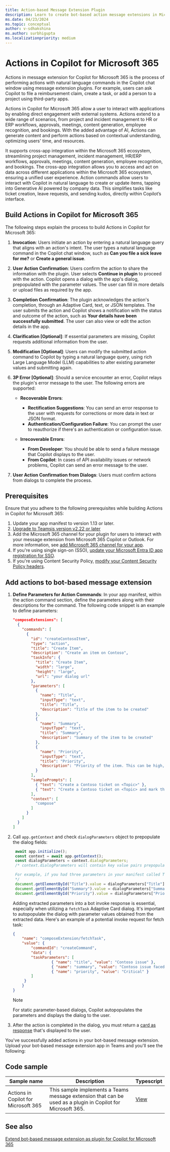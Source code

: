 ```yaml
---
title: Action-based Message Extension Plugin
description: Learn to create bot-based action message extensions in Microsoft Teams, enabling users to perform tasks with natural language commands in Copilot.
ms.date: 04/23/2024
ms.topic: conceptual
author: v-sdhakshina
ms.author: surbhigupta
ms.localizationpriority: medium
---
```


# Actions in Copilot for Microsoft 365

Actions in message extension for Copilot for Microsoft 365 is the process of performing actions with natural language commands in the Copilot chat window using message extension plugins. For example, users can ask Copilot to file a reimbursement claim, create a task, or add a person to a project using third-party apps.

Actions in Copilot for Microsoft 365 allow a user to interact with applications by enabling direct engagement with external systems. Actions extend to a wide range of scenarios, from project and incident management to HR or ERP workflows, approvals, meetings, content generation, employee  recognition, and bookings. With the added advantage of AI,  Actions can generate content and perform actions based on contextual understanding, optimizing users' time, and resources.

It supports cross-app integration within the Microsoft 365 ecosystem, streamlining project management, incident management, HR/ERP workflows, approvals, meetings, content generation, employee recognition, and bookings. The cross-app integration allows you to access and act on data across different applications within the Microsoft 365 ecosystem, ensuring a unified user experience. Action commands allow users to interact with Copilot in natural language to create or update items, tapping into Generative AI powered by company data. This simplifies tasks like ticket creation, leave requests, and sending kudos, directly within Copilot’s interface.

## Build Actions in Copilot for Microsoft 365

The following steps explain the process to build Actions in Copilot for Microsoft 365:

1. **Invocation**: Users initiate an action by entering a natural language query that aligns with an action's intent. The user types a natural language command in the Copilot chat window, such as **Can you file a sick leave for me?** or **Create a general issue**.

1. **User Action Confirmation**: Users confirm the action to share the information with the plugin. User selects **Continue in plugin** to proceed with the action. Copilot opens a dialog with the app's dialog, prepopulated with the parameter values. The user can fill in more details or upload files as required by the app.

1. **Completion Confirmation**: The plugin acknowledges the action's completion, through an Adaptive Card, text, or JSON templates. The user submits the action and Copilot shows a notification with the status and outcome of the action, such as **Your details have been successfully submitted**. The user can also view or edit the action details in the app.

1. **Clarification [Optional]**: If essential parameters are missing, Copilot requests additional information from the user.

1. **Modification [Optional]**: Users can modify the submitted action command to Copilot by typing a natural language query, using rich Large Language Model (LLM) capabilities to alter existing parameter values and submitting again.

1. **3P Error [Optional]**: Should a service encounter an error, Copilot relays the plugin's error message to the user. The following errors are supported:

   * **Recoverable Errors**:
      * **Rectification Suggestions**: You can send an error response to the user with requests for corrections or more data in text or JSON format.
      * **Authentication/Configuration Failure**: You can prompt the user to reauthorize if there's an authentication or configuration issue.

   * **Irrecoverable Errors**:
      * **From Developer**: You should be able to send a failure message that Copilot displays to the user.
      * **From Copilot**: In cases of API availability issues or network problems, Copilot can send an error message to the user.

1. **User Action Confirmation from Dialogs**: Users must confirm actions from dialogs to complete the process.

## Prerequisites

Ensure that you adhere to the following prerequisites while building Actions in Copilot for Microsoft 365:

1. Update your app manifest to version 1.13 or later.
1. [Upgrade to Teamsjs version v2.22 or later](https://www.npmjs.com/package/@microsoft/teams-js)
1. Add the Microsoft 365 channel for your plugin for users to interact with your message extension from Microsoft 365 Copilot or Outlook. For more information, see [add Microsoft 365 channel for your app](../m365-apps/extend-m365-teams-message-extension.md#add-microsoft-365-channel-for-your-app).
1. If you're using single sign-on (SSO), [update your Microsoft Entra ID app registration for SSO](../m365-apps/extend-m365-teams-message-extension.md#update-microsoft-entra-app-registration-for-sso).
1. If you're using Content Security Policy, [modify your Content Security Policy headers](../m365-apps/extend-m365-teams-personal-tab.md#configure-content-security-policy-headers).

## Add actions to bot-based message extension

1. **Define Parameters for Action Commands**: In your app manifest, within the action command section, define the parameters along with their descriptions for the command. The following code snippet is an example to define parameters:

    ```json
    "composeExtensions": [
      {
        "commands": [
          {
            "id": "createContosoItem",
            "type": "action",
            "title": "Create Item",
            "description": "Create an item on Contoso",
            "taskInfo": {
              "title": "Create Item",
              "width": "large",
              "height": "large",
              "url": "your dialog url"
            },
            "parameters": [
              {
                "name": "Title",
                "inputType": "text",
                "title": "Title",
                "description": "Title of the item to be created"
              },
              {
                "name": "Summary",
                "inputType": "text",
                "title": "Summary",
                "description": "Summary of the item to be created"
              },
              {
                "name": "Priority",
                "inputType": "text",
                "title": "Priority",
                "description": "Priority of the item. This can be high, medium or low."
              }
            ],
            "samplePrompts": [
              { "text": "Create a Contoso ticket on <Topic>" },
              { "text": "Create a Contoso ticket on <Topic> and mark the priority as <Priority>" }
            ],
            "context": [
              "compose"
            ]
          }
        ]
      }
    ]
    ```

1. Call `app.getContext` and check `dialogParameters` object to prepopulate the dialog fields:

   ```JavaScript
    await app.initialize();  
    const context = await app.getContext();  
    const dialogParameters = context.dialogParameters;  
    /* context.dialogParameters will contain key value pairs prepopulated by Copilot.The keys will match the parameter names specified in the manifest.

    For example, if you had three parameters in your manifest called Title, Description and Priority, you can access the values Copilot has prepopulated for you using dialogParameters.Title, dialogParameters.Description and dialogParameters.Priority
    */  
    document.getElementById("Title").value = dialogParameters["Title"];  
    document.getElementById("Summary").value = dialogParameters["Summary"];  
    document.getElementById("Priority").value = dialogParameters["Priority"];  
   ```

    Adding extracted parameters into a bot invoke response is essential, especially when utilizing a `fetchTask` Adaptive Card dialog. It's important to autopopulate the dialog with parameter values obtained from the extracted data. Here's an example of a potential invoke request for fetch task:

    ```json
    {  
        "name": "composeExtension/fetchTask",  
        "value": {  
            "commandId": "createCommand",  
            "data": {  
            "taskParameters": [  
                     { "name": "title", "value": "Contoso issue" },  
                     { "name": "summary", "value": "Contoso issue faced in the Fabrikam app" },  
                     { "name": "priority", "value": "Critical" }  
            ]  
         }  
        }  
    } 
    ```

    > [!NOTE]
    > For static parameter-based dialogs, Copilot autopopulates the parameters and displays the dialog to the user.

1. After the action is completed in the dialog, you must return a [card as response](how-to/action-commands/respond-to-task-module-submit.md#respond-with-a-card-inserted-into-the-compose-message-area) that's displayed to the user.

You've successfully added actions in your bot-based message extension. Upload your bot-based message extension app in Teams and you'll see the following:


## Code sample

| **Sample name** | **Description** | **Typescript** |
|------------|-------------|----------------|
| Actions in Copilot for Microsoft 365 | This sample implements a Teams message extension that can be used as a plugin in Copilot for Microsoft 365. | [View](https://github.com/OfficeDev/Copilot-for-M365-Samples/tree/main/samples/msgext-northwind-inventory-action-ts) |

## See also

[Extend bot-based message extension as plugin for Copilot for Microsoft 365](build-bot-based-plugin.md)
